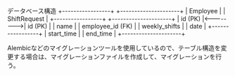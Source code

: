 データベース構造
+-----------------+          +---------------------+
|   Employee      |          |   ShiftRequest      |
+-----------------+          +---------------------+
| id (PK)         |<-------->| id (PK)             |
| name            |          | employee_id (FK)    |
| weekly_shifts   |          | date                |
+-----------------+          | start_time          |
                             | end_time            |
                             +---------------------+


Alembicなどのマイグレーションツールを使用しているので、テーブル構造を変更する場合は、マイグレーションファイルを作成して、マイグレーションを行う。